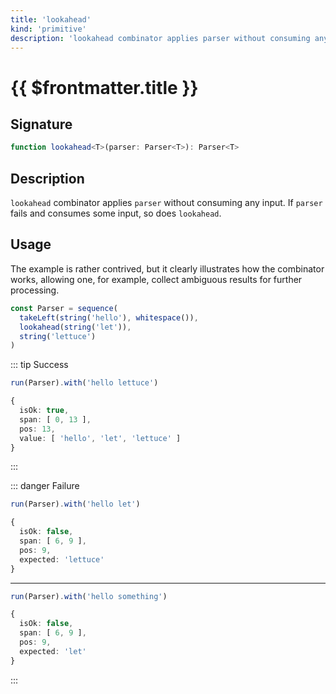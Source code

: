 ```yaml
---
title: 'lookahead'
kind: 'primitive'
description: 'lookahead combinator applies parser without consuming any input. If parser fails and consumes some input, so does lookahead.'
---
```


# {{ $frontmatter.title }} <Primitive />

## Signature

```ts
function lookahead<T>(parser: Parser<T>): Parser<T>
```

## Description

`lookahead` combinator applies `parser` without consuming any input. If `parser` fails and consumes some input, so does `lookahead`.

## Usage

The example is rather contrived, but it clearly illustrates how the combinator works, allowing one, for example, collect ambiguous results for further processing.

```ts
const Parser = sequence(
  takeLeft(string('hello'), whitespace()),
  lookahead(string('let')),
  string('lettuce')
)
```

::: tip Success
```ts
run(Parser).with('hello lettuce')

{
  isOk: true,
  span: [ 0, 13 ],
  pos: 13,
  value: [ 'hello', 'let', 'lettuce' ]
}
```
:::

::: danger Failure
```ts
run(Parser).with('hello let')

{
  isOk: false,
  span: [ 6, 9 ],
  pos: 9,
  expected: 'lettuce'
}
```
---
```ts
run(Parser).with('hello something')

{
  isOk: false,
  span: [ 6, 9 ],
  pos: 9,
  expected: 'let'
}
```
:::
